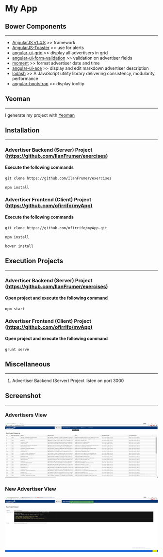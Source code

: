 # My App

## Bower Components
 ---
 
 * [AngularJS v1.4.8](https://angularjs.org/) >> framework
 * [AngularJS-Toaster](https://github.com/jirikavi/AngularJS-Toaster) >> use for alerts
 * [angular-ui-grid](http://ui-grid.info/) >> display all advertisers in grid
 * [angular-ui-form-validation](https://github.com/nelsonomuto/angular-ui-form-validation) >> validation on advertiser fields
 * [moment](http://momentjs.com/) >> format advertiser date and time
 * [angular-ui-ace](http://angular-ui.github.io/ui-ace/) >> display and edit markdown advertiser description
 * [lodash](https://lodash.com/) >> A JavaScript utility library delivering consistency, modularity, performance
 * [angular-bootstrap](https://angular-ui.github.io/bootstrap/) >> display tooltip
 
## Yeoman
 ---
 
 I generate my project with [Yeoman](http://yeoman.io/)


## Installation 
---

### Advertiser Backend (Server) Project [(https://github.com/IlanFrumer/exercises)](https://github.com/IlanFrumer/exercises)

#### Execute the following commands

```
git clone https://github.com/IlanFrumer/exercises
```

```
npm install
```

### Advertiser Frontend (Client) Project [(https://github.com/ofirrifo/myApp)](https://github.com/ofirrifo/myApp)

#### Execute the following commands

```
git clone https://github.com/ofirrifo/myApp.git
```

```
npm install
```

```
bower install
```

## Execution Projects
---

### Advertiser Backend (Server) Project [(https://github.com/IlanFrumer/exercises)](https://github.com/IlanFrumer/exercises)

#### Open project and execute the following command

```
npm start
```

### Advertiser Frontend (Client) Project [(https://github.com/ofirrifo/myApp)](https://github.com/ofirrifo/myApp)

#### Open project and execute the following command

```
grunt serve
```

## Miscellaneous
---

1. Advertiser Backend (Server) Project listen on port 3000


## Screenshot
---

### Advertisers View

![Advertisers View](https://github.com/ofirrifo/myApp/blob/master/screenshot-advertisers.png "Advertisers View")

### New Advertiser View

![New Advertiser View](https://github.com/ofirrifo/myApp/blob/master/screenshot-New-advertiser.png "New Advertiser View")



